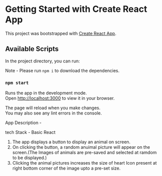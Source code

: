 # Getting Started with Create React App

This project was bootstrapped with [Create React App](https://github.com/facebook/create-react-app).

## Available Scripts

In the project directory, you can run:

Note - Please run `npm i` to download the dependencies.

### `npm start`

Runs the app in the development mode.\
Open [http://localhost:3000](http://localhost:3000) to view it in your browser.

The page will reload when you make changes.\
You may also see any lint errors in the console.

App Description -

tech Stack - Basic React

1. The app displays a button to display an animal on screen.
2. On clicking the button, a random anuimal picture will appear on the screen.(The Images of animals are pre-saved and selected at ramdom to be displayed.)
3. Clicking the animal pictures increases the size of heart Icon present at right bottom corner of the image upto a pre-set size.
